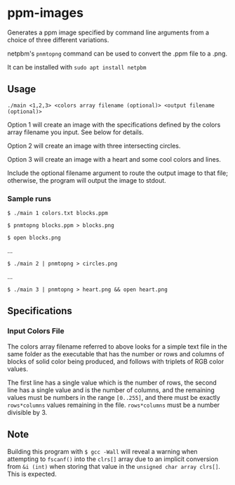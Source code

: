 # ppm-images
Generates a ppm image specified by command line arguments from a choice of three different variations.

netpbm's `pnmtopng` command can be used to convert the .ppm file to a .png. 

It can be installed with `sudo apt install netpbm`

## Usage
`./main <1,2,3> <colors array filename (optional)> <output filename (optional)>`

Option 1 will create an image with the specifications defined by the colors array filename you input. See below for details.

Option 2 will create an image with three intersecting circles.

Option 3 will create an image with a heart and some cool colors and lines.

Include the optional filename argument to route the output image to that file; otherwise, the program will output the image to stdout.

### Sample runs 
`$ ./main 1 colors.txt blocks.ppm`

`$ pnmtopng blocks.ppm > blocks.png`

`$ open blocks.png`

...


`$ ./main 2 | pnmtopng > circles.png`

...


`$ ./main 3 | pnmtopng > heart.png && open heart.png`

## Specifications
### Input Colors File
The colors array filename referred to above looks for a simple text file in the same folder as the executable that has the number or rows and columns of blocks of solid color being produced, and follows with triplets of RGB color values. 


The first line has a single value which is the number of rows, the second line has a single value and is the number of columns, and the remaining values must be numbers in the range `[0..255]`, and there must be exactly `rows*columns` values remaining in the file. `rows*columns` must be a number divisible by 3. 
## Note
Building this program with `$ gcc -Wall` will reveal a warning when attempting to `fscanf()` into the `clrs[]` array due to an implicit conversion from `&i (int)` when storing that value in the `unsigned char array clrs[]`. This is expected.
